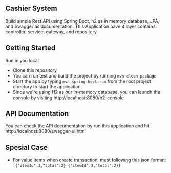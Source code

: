 ## Cashier System
Build simple Rest API using Spring Boot, h2 as in memory database, JPA, 
and Swagger as documentation. This Application have 4 layer contains: controller,
service, gateway, and repository.

## Getting Started

Run in you local

- Clone this repository
- You can run test and build the project by running `mvn clean package`
- Start the app by typing `mvn spring-boot:run` from the root project directory to start the application.
- Since we're using H2 as our in-memory database, you can launch the console by visiting 
  http://localhost:8080/h2-console
  
## API Documentation

You can check the API documentation by run this application and hit http://localhost:8080/swagger-ui.html

## Spesial Case
- For value items when create transaction, must following this json format:
  ```[{"itemId":3,"total":2},{"itemId":3,"total":2}]```